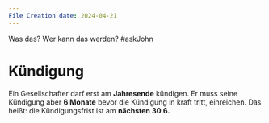 ```yaml
---
File Creation date: 2024-04-21
---
```

Was das? Wer kann das werden? #askJohn 
# Kündigung
Ein Gesellschafter darf erst am **Jahresende** kündigen. Er muss seine Kündigung aber **6 Monate** bevor die Kündigung in kraft tritt, einreichen. Das heißt: die Kündigungsfrist ist am **nächsten 30.6.**
